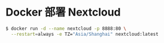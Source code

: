 # Docker 部署 Nextcloud

```sh
$ docker run -d --name nextcloud -p 8888:80 \
  --restart=always -e TZ="Asia/Shanghai" nextcloud:latest
```